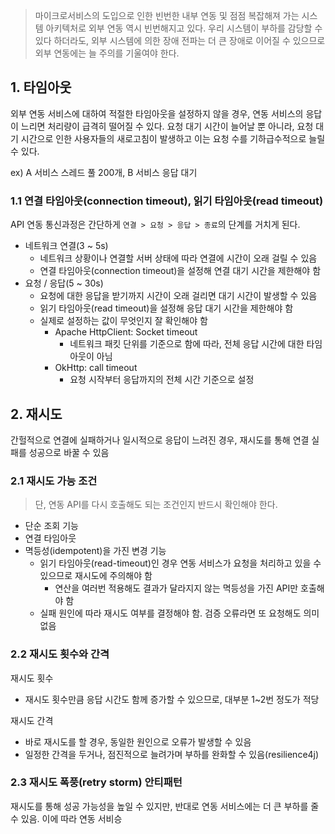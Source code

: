 > 마이크로서비스의 도입으로 인한 빈번한 내부 연동 및 점점 복잡해져 가는 시스템 아키텍처로 외부 연동 역시 빈번해지고 있다. 우리 시스템이 부하를 감당할 수 있다 하더라도, 외부 시스템에 의한 장애 전파는 더 큰 장애로 이어질 수 있으므로 외부 연동에는 늘 주의를 기울여야 한다.

## 1. 타임아웃

외부 연동 서비스에 대하여 적절한 타임아웃을 설정하지 않을 경우, 연동 서비스의 응답이 느리면 처리량이 급격히 떨어질 수 있다. 요청 대기 시간이 늘어날 뿐 아니라, 요청 대기 시간으로 인한 사용자들의 새로고침이 발생하고 이는 요청 수를 기하급수적으로 늘릴 수 있다.

ex) A 서비스 스레드 풀 200개, B 서비스 응답 대기

### 1.1 연결 타임아웃(connection timeout), 읽기 타임아웃(read timeout)

API 연동 통신과정은 간단하게 `연결 > 요청 > 응답 > 종료`의 단계를 거치게 된다.

- 네트워크 연결(3 ~ 5s)
	- 네트워크 상황이나 연결할 서버 상태에 따라 연결에 시간이 오래 걸릴 수 있음
	- 연결 타임아웃(connection timeout)을 설정해 연결 대기 시간을 제한해야 함
- 요청 / 응답(5 ~ 30s)
	- 요청에 대한 응답을 받기까지 시간이 오래 걸리면 대기 시간이 발생할 수 있음
	- 읽기 타임아웃(read timeout)을 설정해 응답 대기 시간을 제한해야 함
	- 실제로 설정하는 값이 무엇인지 잘 확인해야 함
		- Apache HttpClient: Socket timeout
			- 네트워크 패킷 단위를 기준으로 함에 따라, 전체 응답 시간에 대한 타임아웃이 아님
		- OkHttp: call timeout
			- 요청 시작부터 응답까지의 전체 시간 기준으로 설정

## 2. 재시도

간헐적으로 연결에 실패하거나 일시적으로 응답이 느려진 경우, 재시도를 통해 연결 실패를 성공으로 바꿀 수 있음

### 2.1 재시도 가능 조건

> 단, 연동 API를 다시 호출해도 되는 조건인지 반드시 확인해야 한다.

- 단순 조회 기능
- 연결 타임아웃
- 멱등성(idempotent)을 가진 변경 기능
	- 읽기 타임아웃(read-timeout)인 경우 연동 서비스가 요청을 처리하고 있을 수 있으므로 재시도에 주의해야 함
		- 연산을 여러번 적용해도 결과가 달라지지 않는 멱등성을 가진 API만 호출해야 함
	- 실패 원인에 따라 재시도 여부를 결정해야 함. 검증 오류라면 또 요청해도 의미 없음

### 2.2 재시도 횟수와 간격

재시도 횟수
- 재시도 횟수만큼 응답 시간도 함께 증가할 수 있으므로, 대부분 1~2번 정도가 적당

재시도 간격
- 바로 재시도를 할 경우, 동일한 원인으로 오류가 발생할 수 있음
- 일정한 간격을 두거나, 점진적으로 늘려가며 부하를 완화할 수 있음(resilience4j)

### 2.3 재시도 폭풍(retry storm) 안티패턴

재시도를 통해 성공 가능성을 높일 수 있지만, 반대로 연동 서비스에는 더 큰 부하를 줄 수 있음. 이에 따라 연동 서비승



